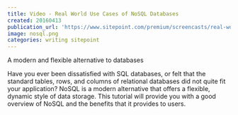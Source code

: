 ```yaml
---
title: Video - Real World Use Cases of NoSQL Databases
created: 20160413
publication_url: 'https://www.sitepoint.com/premium/screencasts/real-world-use-cases-of-nosql-databases'
image: nosql.png
categories: writing sitepoint
---
```


A modern and flexible alternative to databases

Have you ever been dissatisfied with SQL databases, or felt that the standard tables, rows, and columns of relational databases did not quite fit your application? NoSQL is a modern alternative that offers a flexible, dynamic style of data storage. This tutorial will provide you with a good overview of NoSQL and the benefits that it provides to users.